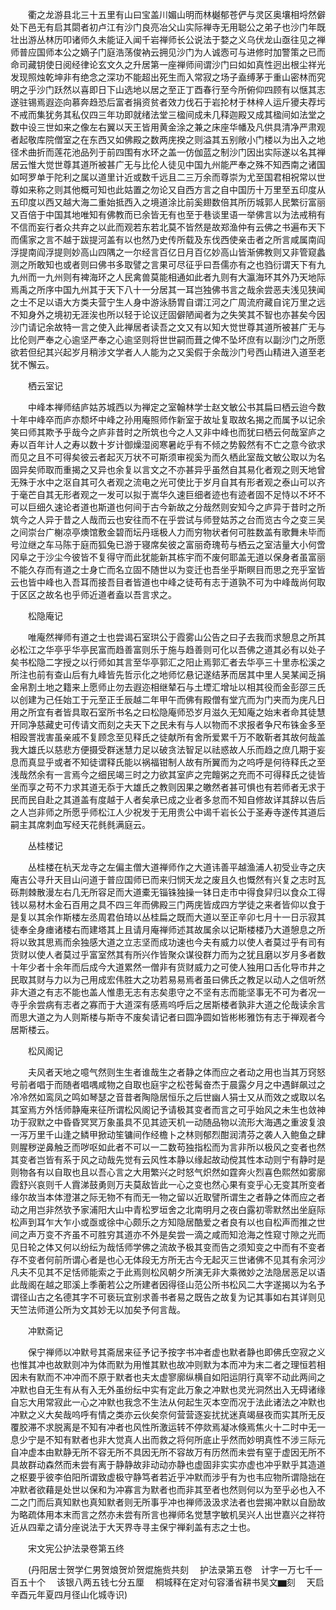 <!-- { "loadSidebar": true } -->
　　衢之龙游县北三十五里有山曰宝盖川媚山明而林樾郁苍俨与灵区奥壤相埒然僻处下邑无有启其閟者初卢江有沙门良亮冶父山实际禅寺无用聪公之弟子也沙门年既壮出游丛林历叩诸师久未能证入闻千岩禅师长公说法于婺之义乌伏龙山亟往见之禅师普应国师本公之嫡子门庭浩荡俊衲云拥见沙门为人诚悫可与进修时加警策之已而命司藏钥使日阅经律论玄文久之升居第一座禅师间谓沙门曰如如真性迥出根尘祥光发现照烛乾坤非有绝念之深功不能超出死生而入常寂之场子盍缚茅于重山密林而究明之乎沙门跃然以喜即日下山选地以居之至正丁酉春行至今所俯仰四顾有以惬其志遂驻锡焉遐迩向慕奔趋恐后富者捐资贫者效力伐石于岩抡材于林梓人运斤獿夫荐圬不戒而集犹务其私仅四三年功即就绪法堂三楹间成未几释迦殿又成其楹间如法堂之数中设三世如来之像左右翼以天王皆用黄金涂之兼之床座华幡及凡供具清净严肃观者起敬库院僧室之在东西又如佛殿之数两庑揆之则溢其五别敞小门楼以为出入之地径术曲折而莲花池品列于前四围有水环之盖一仿伽蓝之制沙门因出实际遂以名其禅居云惟大觉世尊其道所被甚广无与比伦人徒见中国九州能严奉之殊不知西南之诸国如呵罗单于陀利之属以道里计近或数千远且二三万余而尊崇为尤至国君相祝常以世尊如来称之则其他概可知也此姑置之勿论又自西方言之自中国历十万里至五印度从五印度以西又越大海二重始抵西入之境道涂比前奚翅数倍其所历城郭人民繁衍富丽又百倍于中国其地唯知有佛教而已余皆无有也至于巷谈里语一举佛言以为法戒稍有不信而妄行者众共弃之以此而观若东若北莫不皆然是故郑渔仲有云佛之书遍布天下而儒家之言不越于跋提河盖有以也然乃史传所载及东伐西使亲击者之所言咸属南阎浮提南阎浮提则妙高山四隅之一尔经言百亿日月百亿妙高山皆渐佛教则又非管窥蠡测之所敢知也或者则曰佛书多取譬之言果可尽征乎曰吾儒亦有之也驺衍谓天下有九九州而一九州则有裨海环之人民禽兽莫能相通如此者九则有大瀛海环其外乃天地际焉禹之所序中国九州其于天下八十一分居其一耳岂独佛书言之哉余尝恶夫浅见狭闻之士不足以语大方类夫营宁生人身中游泳肠胃自谓江河之广周流府藏自诧万里之远不知身外之境初无涯涘也所以轻于论议迂固僻陋闻者为之失笑其不智也亦甚矣今因沙门请记余故特一言之使入此禅居者读吾之文又有以知大觉世尊其道所被甚广无与比伦则严奉之心逾坚严奉之心逾坚则将世世嗣而葺之俾不坠坏庶有以副沙门之所愿欲若但纪其兴起岁月稍涉文学者人人能为之又奚假于余哉沙门号西山精进入道至老犹不懈云。

　　栖云室记

　　中峰本禅师结庐姑苏城西以为禅定之室翰林学士赵文敏公书其扁曰栖云迨今数十年中峰卒而庐亦颓坏中峰之孙用庵照师作新室于故址复取故名揭之而属予以记余笑曰师其欺予乎哉今之庐非昔时之所筑也今之人又非中峰也而犹曰栖云何哉室庐之寿以百年计人之寿以数十岁计御燥湿阅寒暑屹乎有不倾之势毅然有不亡之意今欲求而见之且不可得矣彼云者起灭万状不可斯须审视奚为而久栖此室哉文敏公取以为名固异矣师取而重揭之又异也余复以言文之不亦甚异乎虽然自其易化者观之则天地曾无殊于水中之沤自其可久者观之流电之光可使比于岁月自其有形者观之泰山可以齐于毫芒自其无形者观之一发可以拟于嵩华久速巨细者迹也有迹者固不足恃以不坏不可以巨细久速论者道也斯道也何间于古今新故之分哉然则安知今之庐异于昔时之所筑今之人异于昔之人哉而云也安往而不在乎尝试与师登姑苏之台而览古今之变三吴之间崇台广榭凉亭燠馆敷金碧而坛丹瑶极人力而穷物状者何可胜数盖有歌舞未毕而号泣继之车马陈于庭而狐兔已游于寝席矣彼之富丽奇瑰苟与栖云之室洁量大小何啻冈阜之于沙尘今彼皆不复得守而此犹能新其栋宇而不废何耶盖无道以保身者虽富丽不能久存而有道之士身亡而名立固不随世以为变迁也吾坐乎斯瞑目而思之充乎室皆云也皆中峰也入吾耳而接吾目者皆道也中峰之徒苟有志于道孰不可为中峰哉尚何取于区区之故名也乎师近道者盍以吾言求之。

　　松隐庵记

　　唯庵然禅师有道之士也尝谒石室珙公于霞雾山公告之曰子去我而求憩息之所其必松江之华亭乎华亭民富而趋善富则乐于施与趋善则可化以吾佛之道其必有以处子矣书松隐二字授之以行师如其言至华亭郭汇之阳止焉郭汇者去华亭三十里赤松溪之所注也前有查山后有九峰皆先哲示化之地师忆悬记遂结茅而居其中里人吴某闻乏捐金帛割土地之籍来上愿师止勿去遐迩相继辇石与土堙汇增址以相其役而金彭邵三氏以创建为己任始工于元至正壬辰越二年甲午而佛有殿僧有堂亢而为门夹而为庑凡日用之所宜有者皆具取石室所书名之曰松隐庵师恐岁月滋久无知庵之始末者命其徒慧开同净慈藏史可传请文而刻之夫天下之民未有与人以物而不求报者争尺布铢金多至相殴詈戕害虽亲戚不复顾念至见释氏之徒献所有舍所爱累千万不敢靳者其故何哉盖我大雄氏以慈悲方便摄受群迷慧力足以破贪法智足以祛惑故人乐而趋之庶几期于妄息而真显乎或者不知徒谓释氏能以祸福钳制人故有所翼而为之呜呼是何待释氏之至浅哉然余有一言焉今之细民竭三时之力欲其室庐之完饘粥之充而不可得释氏之徒皆坐而享之苟不力求其道无忝于大雄氏之教则因果之皦然者甚可惧也有若师者无求于民而民自赴之其道盖有度越于人者矣承已成之业者多怠而不知自修故详其辞以告后之人岂非师之所愿乎师松江人少祝发于无用贵公中谒千岩长公于圣寿寺遂传其道后嗣主其席刺血写经天花毵毵满庭云。

　　丛桂楼记

　　丛桂楼在杭天龙寺之左偏主僧大道禅师作之大道讳善平越渔浦人初受业寺之庆庵吉公寻升天目山问道于普应国师已而来归悯天龙之废且久也慨然有兴复之志时瓦砾荆棘散漫左右几无所容足而大道橐无锱铢独操一钵日走市中得食舁归以食众工得钱以易材木金石百用之具不四三年而佛殿三门两庑皆成四方学徒之来者皆仰以食于是复以其余作斯楼左丞周君伯琦以丛桂扁之既而大道以至正辛卯七月十一日示寂其徒奉全身瘗诸楼右而建塔其上且请月庵禅师述其故属余以记斯楼楼乃大道憩息之所将以致其思焉而余独感大道之立志坚而成功速也今夫有威力以使人者莫过乎有司有货财以使人者莫过乎富室然其有所兴作皆聚众谋役群力而为之犹且磨以岁月多者数十年少者十余年而后成今大道累然一僧非有货财威力之可使人独用口舌化导市井之民取其财与力以为己用成宏伟胜大之功若易易焉者虽曰佛氏之教足以动人之信听然非大道之有志不能也盖人惟患无志有志矣患守之不坚有志而能坚事无不可为者况一寺乎余尝病有志者之寡而于大道深有感焉呜呼后之居斯楼者孰非大道之伦哉读余言而思大道之为人则斯楼与斯寺不废矣请记者曰圆净圆如皆彬彬雅饬有志于禅观者今居斯楼云。

　　松风阁记

　　夫风者天地之噫气然则生生者谁哉生之者静之体而应之者动之用也当其万窍怒号前者唱于而随者唱喁咸物之自取也庭宇之松苍髯奋杰于晨露夕月之中遇鲜飙过之冷冷然如鸾凤之鸣如琴瑟之音昔者陶隐居恒乐之后世幽人狷士又从而效之或取以名其室焉方外恬师静庵来征所谓松风阁记予请极其变者而言之可乎始风之未生也敛神功于寂默之中昏昏冥冥万象虽具不见其迹天机一动随品物以流形大海遇之重波复浪一泻万里千山逢之鳞甲掀动笙镛间作经檐卜之林则郁烈酣润清芬之袭人入鲍鱼之肆则腥秽逆鼻触乏而哕呕如此者不可以一二数苟独指松而为言非所以极风之变者也然其变者岂皆有系于风之动哉先觉有云风性本静以缘起故动傥其性本动则宁有静时是则物各有以自取也且以吾心言之大用繁兴之时怒气炽然如霆奔火烈喜色熙然如雾廓霞舒兴哀则千人霣涕鼓勇则万夫莫敌皆此一心之变也然心果有变乎心无变其所变者缘尔故当本体澄湛之际无物不有而无一物之留以近取譬所谓生之者静之体而应之者动之用岂非然欤予家浦阳大山中青松罗垣舍之北南明月之夜白露初零默然出坐庭际松声到耳乍大乍小或亟或徐中心颇乐之方知隐居酷爱之者良有以也自松声而推之世间之声万变不齐虽不可胜穷其道亦不外是矣尝一滴之咸而知沧海之性窥寸隙之光而见日轮之体又何以纷纭为哉恬师学佛之流故予极其变而告之须知变之中而有不变者存不变者何前所谓心者是也心无体段无方所无古今无起灭三世诸佛不见其有余河沙凡夫不见其不足恬师能索之于此焉则松风朝夕所演无非大乘微妙之法隐居恶足以语此哉阁在越之耶溪上季蘅若公之所建者因得径山范公所书松风二大字遂揭以为名予谓径山古之名德其字不可亵玩宜别求善书者易之既告之故复为记其事如右其详则见天竺法师道公所为文其妙无以加矣予何言哉。

　　冲默斋记

　　保宁禅师以冲默号其斋居来征予记予按字书冲者虚也默者静也即佛氏空寂之义也惟其冲也故默则冲为体而默为用惟其默也故冲则默为本而冲为末二者之理恒若相因未有默而不冲冲而不原于默者也夫太虚寥廓纵横自如阳运阴行真宰不动此两间之冲默也自无生有从有入无外虽纷纭中实有定此万象之冲默也灵光洞然出入无碍诸缘自忘大用常寂此一心之冲默也我念不生法从何起生灭本空而况于法此诸法之冲默也冲默之义大矣哉呜呼有情之类亦云伙矣奈何营营逐妄扰扰迷真竭昼夜而实其所无反覆胶滞不求脱离是不知有冲者也风性所激运转不停欻焉凝冰倏焉焦火十二时中无一息少宁是不知有默者也非大觉真人出而救之将何所底止乎然而妙明真性不涉三际元自冲虚本由默静无所不容无所不具因无所不容故万有历然而未尝有窒于虚因无所不具故群动森然而未尝有离于静静故非动动亦静也虚固非实实亦虚也冲乎默乎其造道之枢要乎彼李伯阳所谓致虚极守静笃者若近乎冲默而涉乎有为也韦应物所谓隐拙在冲默者欲藉是处世以保和为冲寡言为默者也而非其至者也然则何以为至乎必也入不二之门而后真知默也真知默者则无所事乎冲也禅师汲汲求法者也尝揭冲默以自励故为略疏体用本末而言之然亦未尝有所言也禅师名觉慧字敏机吴兴人出世嘉兴之祥符近从四辈之请分座说法于大天界寺寻主保宁禅刹盖有志之士也。

　　宋文宪公护法录卷第五终

　　(丹阳居士贺学仁男贺烺贺炌贺焜施赀共刻
　护法录第五卷　计字一万七千一百五十个
　该银八两五钱七分五厘
　桐城释在定对句容潘省耕书吴文▆刻
　天启辛酉元年夏四月径山化城寺识)
